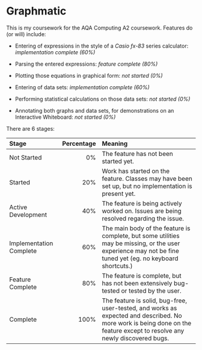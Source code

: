 Graphmatic
==========

This is my coursework for the AQA Computing A2 coursework. Features do (or will) include:

* Entering of expressions in the style of a *Casio fx-83* series calculator: *implementation complete (60%)*

* Parsing the entered expressions: *feature complete (80%)*

* Plotting those equations in graphical form: *not started (0%)*

* Entering of data sets: *implementation complete (60%)*

* Performing statistical calculations on those data sets: *not started (0%)*

* Annotating both graphs and data sets, for demonstrations on an Interactive Whiteboard: *not started (0%)*

There are 6 stages:

| Stage | Percentage | Meaning |
|:------|-----------:|:--------|
|Not Started|0%|The feature has not been started yet.|
|Started|20%|Work has started on the feature. Classes may have been set up, but no implementation is present yet.|
|Active Development|40%|The feature is being actively worked on. Issues are being resolved regarding the issue.|
|Implementation Complete|60%|The main body of the feature is complete, but some utilities may be missing, or the user experience may not be fine tuned yet (eg. no keyboard shortcuts.)|
|Feature Complete|80%|The feature is complete, but has not been extensively bug-tested or tested by the user.|
|Complete|100%|The feature is solid, bug-free, user-tested, and works as expected and described. No more work is being done on the feature except to resolve any newly discovered bugs.|
